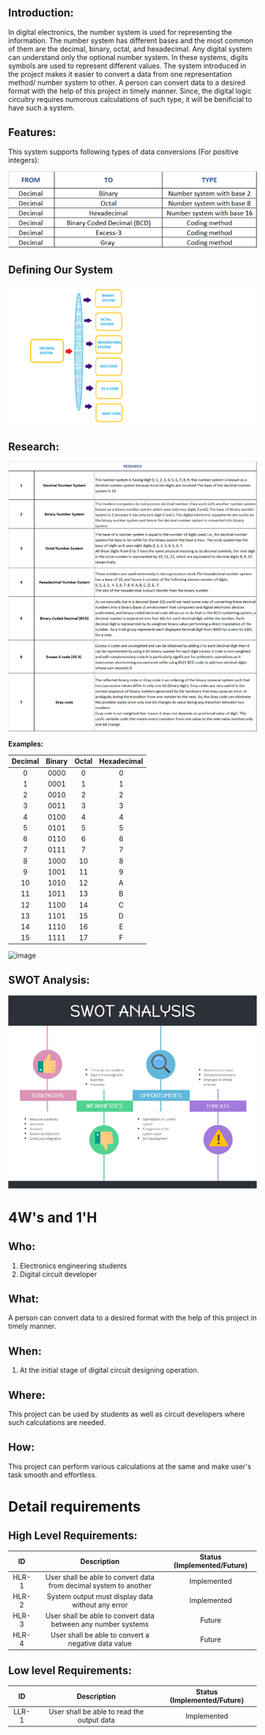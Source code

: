 ## Introduction: 

  In digital electronics, the number system is used for representing the information. The number system has different bases and the most common of them are the decimal, binary, octal, and hexadecimal. Any digital system can understand only the optional number system. In these systems, digits symbols are used to represent different values. The system introduced in the project makes it easier to convert a data from one representation method/ number system to other. A person can convert data to a desired format with the help of this project in timely manner. Since, the digital logic circuitry requires numorous calculations of such type, it will be benificial to have such a system. 


## Features:

This system supports following types of data conversions (For positive integers): 


![image](https://github.com/dhruvdj2801/M1_March_project/blob/master/1_Requirements/1.png)

## Defining Our System

![image](https://github.com/dhruvdj2801/M1_March_project/blob/master/1_Requirements/2.png)

## Research:


![image](https://github.com/dhruvdj2801/M1_March_project/blob/master/1_Requirements/3.png)

**Examples:**

| Decimal |	Binary | Octal	| Hexadecimal|
|:---:|:---:|:---:|:---:|
|0	|0000|	0|	0|
|1	|0001|	1|	1|
|2	|0010|	2|	2|
|3	|0011|	3| 3|
|4	|0100|	4| 4|
|5	|0101|	5| 5|
|6	|0110|	6| 6|
|7	|0111|	7|	7|
|8	|1000|	10|	8|
|9	|1001|	11|	9|
|10	|1010|	12|	A|
|11	|1011|	13|	B|
|12	|1100|	14|	C|
|13	|1101|	15|	D|
|14	|1110|	16|	E|
|15	|1111|	17|	F|

![image](https://github.com/dhruvdj2801/M1_March_project/blob/master/1_Requirements/4.png)
## SWOT Analysis: 







![image](https://github.com/dhruvdj2801/M1_March_project/blob/master/1_Requirements/SWOT%20Analysis%205.png)


# 4W&#39;s and 1&#39;H

## Who:

1. Electronics engineering students
2. Digital circuit developer

## What:
A person can convert data to a desired format with the help of this project in timely manner.


## When:

1. At the initial stage of digital circuit designing operation.

## Where:

This project can be used by students as well as circuit developers where such calculations are needed.

## How:

This project can perform various calculations at the same and make user's task smooth and effortless.

# Detail requirements
## High Level Requirements:

| ID | Description | Status (Implemented/Future)|
|:---:|:---:|:---:|
|HLR-1| User shall be able to convert data from decimal system to another |Implemented|
|HLR-2| System output must display data without any error |Implemented|
|HLR-3| User shall be able to convert data between any number systems|Future|
|HLR-4| User shall be able to convert a negative data value|Future|

##  Low level Requirements:
| ID | Description | Status (Implemented/Future)|
|:---:|:---:|:---:|
|LLR-1|User shall be able to read the output data|Implemented| 
